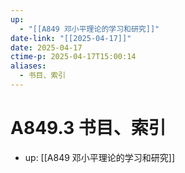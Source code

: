 ```yaml
---
up:
  - "[[A849 邓小平理论的学习和研究]]"
date-link: "[[2025-04-17]]"
date: 2025-04-17
ctime-p: 2025-04-17T15:00:14
aliases:
  - 书目、索引
---
```


# A849.3 书目、索引

- up: [[A849 邓小平理论的学习和研究]]
